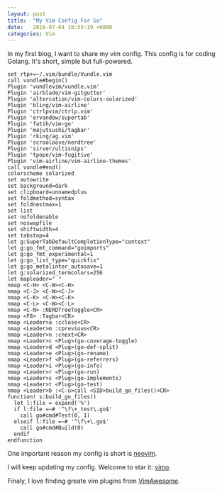 ```yaml
---
layout: post
title:  "My Vim Config For Go"
date:   2016-07-04 18:55:19 +0800
categories: Vim
---
```

In my first blog, I want to share my vim config. This config is for coding Golang.
It's short, simple but full-powered.

```vim
set rtp+=~/.vim/bundle/Vundle.vim
call vundle#begin()
Plugin 'vundlevim/vundle.vim'
Plugin 'airblade/vim-gitgutter'
Plugin 'altercation/vim-colors-solarized'
Plugin 'bling/vim-airline'
Plugin 'ctrlpvim/ctrlp.vim'
Plugin 'ervandew/supertab'
Plugin 'fatih/vim-go'
Plugin 'majutsushi/tagbar'
Plugin 'rking/ag.vim'
Plugin 'scrooloose/nerdtree'
Plugin 'sirver/ultisnips'
Plugin 'tpope/vim-fugitive'
Plugin 'vim-airline/vim-airline-themes'
call vundle#end()
colorscheme solarized
set autowrite
set background=dark
set clipboard=unnamedplus
set foldmethod=syntax
set foldnestmax=1
set list
set nofoldenable
set noswapfile
set shiftwidth=4
set tabstop=4
let g:SuperTabDefaultCompletionType="context"
let g:go_fmt_command="goimports"
let g:go_fmt_experimental=1
let g:go_list_type="quickfix"
let g:go_metalinter_autosave=1
let g:solarized_termcolors=256
let mapleader=" "
nmap <C-H> <C-W><C-H>
nmap <C-J> <C-W><C-J>
nmap <C-K> <C-W><C-K>
nmap <C-L> <C-W><C-L>
nmap <C-N> :NERDTreeToggle<CR>
nmap <F8> :Tagbar<CR>
nmap <Leader>a :cclose<CR>
nmap <Leader>m :cprevious<CR>
nmap <Leader>n :cnext<CR>
nmap <Leader>c <Plug>(go-coverage-toggle)
nmap <Leader>d <Plug>(go-def-split)
nmap <Leader>e <Plug>(go-rename)
nmap <Leader>f <Plug>(go-referrers)
nmap <Leader>i <Plug>(go-info)
nmap <Leader>r <Plug>(go-run)
nmap <Leader>s <Plug>(go-implements)
nmap <Leader>t <Plug>(go-test)
nmap <Leader>b :<C-u>call <SID>build_go_files()<CR>
function! s:build_go_files()
  let l:file = expand('%')
  if l:file =~# '^\f\+_test\.go$'
    call go#cmd#Test(0, 1)
  elseif l:file =~# '^\f\+\.go$'
    call go#cmd#Build(0)
  endif
endfunction
```

One important reason my config is short is [neovim](https://neovim.io/).

I will keep updating my config. Welcome to star it: [vimo](https://github.com/damoye/vimo).

Finaly, I love finding greate vim plugins from [VimAwesome](http://vimawesome.com/).
